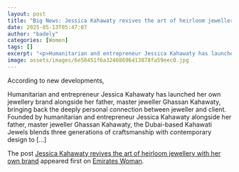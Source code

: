 ```yaml
---
layout: post
title: "Big News: Jessica Kahawaty revives the art of heirloom jewellery with her own brand"
date: 2025-05-13T05:47:07
author: "badely"
categories: [Women]
tags: []
excerpt: "<p>Humanitarian and entrepreneur Jessica Kahawaty has launched her own jewellery brand alongside her father, master jeweller Ghassan Kahawaty, bringin"
image: assets/images/6e58451f6a32468696413878fa59eec0.jpg
---
```


According to new developments, <p>Humanitarian and entrepreneur Jessica Kahawaty has launched her own jewellery brand alongside her father, master jeweller Ghassan Kahawaty, bringing back the deeply personal connection between jeweller and client. Founded by humanitarian and entrepreneur Jessica Kahawaty alongside her father, master jeweller Ghassan Kahawaty, the Dubai-based Kahawati Jewels blends three generations of craftsmanship with contemporary design to [&#8230;]</p>
<p>The post <a href="https://emirateswoman.com/jessica-kahawaty-heirloom-jewellery-brand/" rel="nofollow">Jessica Kahawaty revives the art of heirloom jewellery with her own brand</a> appeared first on <a href="https://emirateswoman.com" rel="nofollow">Emirates Woman</a>.</p>

